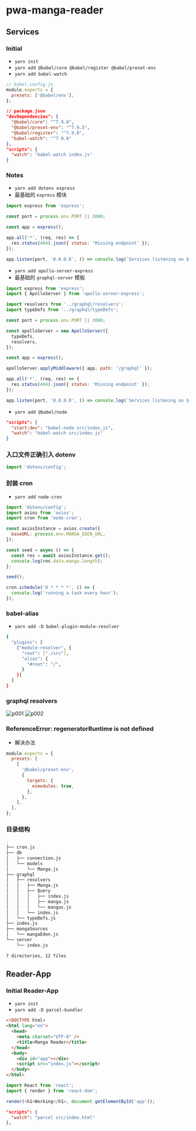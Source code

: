 # pwa-manga-reader

## Services

### Initial

- `yarn init`
- `yarn add @babel/core @babel/register @babel/preset-env`
- `yarn add babel-watch`

```js
// babel.config.js
module.exports = {
  presets: ['@babel/env'],
};
```

```json
// package.json
"devDependencies": {
  "@babel/core": "^7.9.0",
  "@babel/preset-env": "^7.9.5",
  "@babel/register": "^7.9.0",
  "babel-watch": "^7.0.0"
},
"scripts": {
  "watch": "babel-watch index.js"
}
```

### Notes

- `yarn add dotenv express`
- 最基础的 `express` 模块

```js
import express from 'express';

const port = process.env.PORT || 3000;

const app = express();

app.all('*', (req, res) => {
  res.status(404).json({ status: 'Missing endpoint' });
});

app.listen(port, '0.0.0.0', () => console.log(`Services listening on ${port}`));
```

- `yarn add apollo-server-express`
- 最基础的 `graphql-server` 模板

```js
import express from 'express';
import { ApolloServer } from 'apollo-server-express';

import resolvers from '../graphql/resolvers';
import typeDefs from '../graphql/typeDefs';

const port = process.env.PORT || 3000;

const apolloServer = new ApolloServer({
  typeDefs,
  resolvers,
});

const app = express();

apolloServer.applyMiddleware({ app, path: '/graphql' });

app.all('*', (req, res) => {
  res.status(404).json({ status: 'Missing endpoint' });
});

app.listen(port, '0.0.0.0', () => console.log(`Services listening on ${port}`));
```

- `yarn add @babel/node`

```json
"scripts": {
  "start:dev": "babel-node src/index.js",
  "watch": "babel-watch src/index.js"
}
```

### 入口文件正确引入 dotenv

```js
import 'dotenv/config';
```

### 封装 cron

- `yarn add node-cron`

```js
import 'dotenv/config';
import axios from 'axios';
import cron from 'node-cron';

const axiosInstance = axios.create({
  baseURL: process.env.MANGA_EDEN_URL,
});

const seed = async () => {
  const res = await axiosInstance.get();
  console.log(res.data.manga.length);
};

seed();

cron.schedule('0 * * * *', () => {
  console.log('running a task every hour');
});
```

### babel-alias

- `yarn add -D babel-plugin-module-resolver`

```bash
{
  "plugins": [
    ["module-resolver", {
      "root": ["./src"],
      "alias": {
        "#root": "/",
      }
    }]
  ]
}
```

### graphql resolvers

![p001](./services/docs/p001.jpg)
![p002](./services/docs/p002.png)

### ReferenceError: regeneratorRuntime is not defined

- 解决办法

```js
module.exports = {
  presets: [
    [
      '@babel/preset-env',
      {
        targets: {
          esmodules: true,
        },
      },
    ],
  ],
};
```

### 目录结构

```bash
.
├── cron.js
├── db
│   ├── connection.js
│   └── models
│       └── Manga.js
├── graphql
│   ├── resolvers
│   │   ├── Manga.js
│   │   ├── Query
│   │   │   ├── index.js
│   │   │   ├── manga.js
│   │   │   └── mangas.js
│   │   └── index.js
│   └── typeDefs.js
├── index.js
├── mangaSources
│   └── mangaEden.js
└── server
    └── index.js

7 directories, 12 files
```

## Reader-App

### Initial Reader-App

- `yarn init`
- `yarn add -D parcel-bundler`

```html
<!DOCTYPE html>
<html lang="en">
  <head>
    <meta charset="UTF-8" />
    <title>Manga Reader</title>
  </head>
  <body>
    <div id="app"></div>
    <script src="index.js"></script>
  </body>
</html>
```

```js
import React from 'react';
import { render } from 'react-dom';

render(<h1>Working</h1>, document.getElementById('app'));
```

```json
"scripts": {
  "watch": "parcel src/index.html"
},
```
